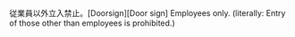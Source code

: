 <tr><td>従業員以外立入禁止。[Doorsign]<td><tr><tr><td>[Door sign] Employees only. (literally: Entry of those other than employees is prohibited.)<td><tr></table>

